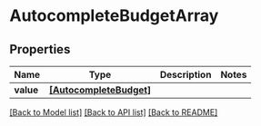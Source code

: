 # AutocompleteBudgetArray


## Properties
Name | Type | Description | Notes
------------ | ------------- | ------------- | -------------
**value** | [**[AutocompleteBudget]**](AutocompleteBudget.md) |  | 

[[Back to Model list]](../README.md#documentation-for-models) [[Back to API list]](../README.md#documentation-for-api-endpoints) [[Back to README]](../README.md)



